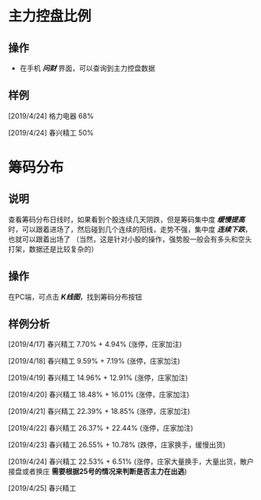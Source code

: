 # 主力控盘比例

## 操作
- 在手机 ***问财*** 界面，可以查询到主力控盘数据

## 样例
[2019/4/24] 格力电器 68%

[2019/4/24] 春兴精工 50%

# 筹码分布

## 说明
查看筹码分布日线时，如果看到个股连续几天阴跌，但是筹码集中度 ***缓慢提高*** 时，可以跟着进场了，然后碰到几个连续的阳线，走势不强，集中度 ***连续下跌***，也就可以跟着出场了
（当然，这是针对小股的操作，强势股一般会有多头和空头打架，数据还是比较复杂的）

## 操作
在PC端，可点击 ***K线图***，找到筹码分布按钮

## 样例分析
[2019/4/17] 春兴精工 7.70% + 4.94% (涨停，庄家加注)

[2019/4/18] 春兴精工 9.59% + 7.19% (涨停，庄家加注)

[2019/4/19] 春兴精工 14.96% + 12.91% (涨停，庄家加注)

[2019/4/20] 春兴精工 18.48% + 16.01% (涨停，庄家加注)

[2019/4/21] 春兴精工 22.39% + 18.85% (涨停，庄家加注)

[2019/4/22] 春兴精工 26.37% + 22.44% (涨停，庄家加注)

[2019/4/23] 春兴精工 26.55% + 10.78% (跌停，庄家换手，缓慢出货)

[2019/4/24] 春兴精工 22.53% + 6.51%  (涨停，庄家大量换手，大量出货，散户接盘或者换庄 **需要根据25号的情况来判断是否主力在出逃**)

[2019/4/25] 春兴精工 

